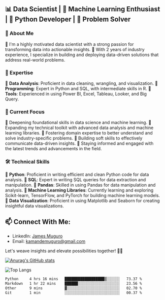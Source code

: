 ## 📊 Data Scientist | 🤖 Machine Learning Enthusiast | 🐍 Python Developer | 🧩 Problem Solver

### 📝 About Me
🔹 I'm a highly motivated data scientist with a strong passion for transforming data into actionable insights.
🔹 With 2 years of industry experience, I specialize in building and deploying data-driven solutions that address real-world problems. 

### 💼 Expertise
🔹 **Data Analysis**: Proficient in data cleaning, wrangling, and visualization.
🔹 **Programming**: Expert in Python and SQL, with intermediate skills in R.
🔹 **Tools**: Experienced in using Power BI, Excel, Tableau, Looker, and Big Query.

### 🎯 Current Focus
🔹 Deepening foundational skills in data science and machine learning.
🔹 Expanding my technical toolkit with advanced data analysis and machine learning libraries.
🔹 Fostering domain expertise to better understand and solve industry-specific problems.
🔹 Building soft skills to effectively communicate data-driven insights.
🔹 Staying informed and engaged with the latest trends and advancements in the field.

### 🛠️ Technical Skills
🔹 **Python**: Proficient in writing efficient and clean Python code for data analysis.
🔹 **SQL**: Expert in writing SQL queries for data extraction and manipulation.
🔹 **Pandas**: Skilled in using Pandas for data manipulation and analysis.
🔹 **Machine Learning Libraries**: Currently learning and exploring Scikit-learn, TensorFlow, and PyTorch for building machine learning models.
🔹 **Data Visualization**: Proficient in using Matplotlib and Seaborn for creating insightful data visualizations.

## 📫 Connect With Me:
- LinkedIn: [James Muguro](https://www.linkedin.com/in/james-muguro/)
- Email: [kamandemuguro@gmail.com](mailto:kamandemuguro@gmail.com)

Let's weave insights and elevate possibilities together! 🚀✨

[![Anurag's GitHub stats](https://github-readme-stats.vercel.app/api?username=James-Muguro&show_icons=true&theme=radical&hide_rank=true)](https://github.com/James-Muguro)


![Top Langs](https://github-readme-stats.vercel.app/api/top-langs/?username=James-Muguro&hide_progress=true&layout=compact&langs_count=8)


<!--START_SECTION:waka-->

```txt
Python     4 hrs 16 mins   ██████████████████▒░░░░░░   73.37 %
Markdown   1 hr 22 mins    ██████░░░░░░░░░░░░░░░░░░░   23.56 %
Other      9 mins          ▓░░░░░░░░░░░░░░░░░░░░░░░░   02.70 %
Git        1 min           ░░░░░░░░░░░░░░░░░░░░░░░░░   00.37 %
```

<!--END_SECTION:waka-->


<!--
**Kamande-254/Kamande-254** is a ✨ _special_ ✨ repository because its `README.md` (this file) appears on your GitHub profile.

Here are some ideas to get you started:

- 🔭 I’m currently working on ...
- 🌱 I’m currently learning ...
- 👯 I’m looking to collaborate on ...
- 🤔 I’m looking for help with ...
- 💬 Ask me about ...
- 📫 How to reach me: ...
- 😄 Pronouns: ...
- ⚡ Fun fact: ...
-->

